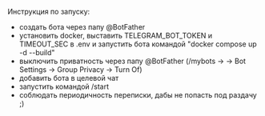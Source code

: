 Инструкция по запуску:
- создать бота через папу @BotFather
- установить docker, выставить TELEGRAM_BOT_TOKEN и TIMEOUT_SEC в .env и запустить бота командой "docker compose up -d --build"
- выключить приватность через папу @BotFather (/mybots -> <bot> -> Bot Settings -> Group Privacy -> Turn Of)
- добавить бота в целевой чат
- запустить командой /start
- соблюдать периодичность переписки, дабы не попасть под раздачу ;)
